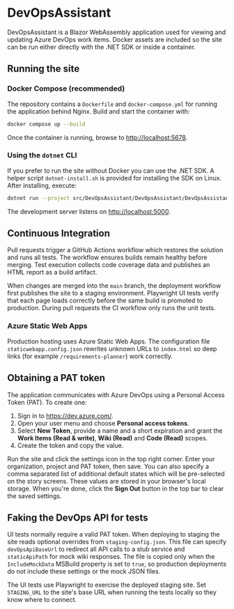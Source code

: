 # DevOpsAssistant

DevOpsAssistant is a Blazor WebAssembly application used for viewing and updating Azure DevOps work items. Docker assets are included so the site can be run either directly with the .NET SDK or inside a container.

## Running the site

### Docker Compose (recommended)

The repository contains a `Dockerfile` and `docker-compose.yml` for running the application behind Nginx. Build and start the container with:

```bash
docker compose up --build
```

Once the container is running, browse to <http://localhost:5678>.

### Using the `dotnet` CLI

If you prefer to run the site without Docker you can use the .NET SDK. A helper script `dotnet-install.sh` is provided for installing the SDK on Linux. After installing, execute:

```bash
dotnet run --project src/DevOpsAssistant/DevOpsAssistant/DevOpsAssistant.csproj
```

The development server listens on <http://localhost:5000>.

## Continuous Integration

Pull requests trigger a GitHub Actions workflow which restores the solution and
runs all tests. The workflow ensures builds remain healthy before merging. Test
execution collects code coverage data and publishes an HTML report as a build
artifact.

When changes are merged into the `main` branch, the deployment workflow first
publishes the site to a staging environment. Playwright UI tests verify that
each page loads correctly before the same build is promoted to production.
During pull requests the CI workflow only runs the unit tests.

### Azure Static Web Apps

Production hosting uses Azure Static Web Apps. The configuration file
`staticwebapp.config.json` rewrites unknown URLs to `index.html` so deep links
(for example `/requirements-planner`) work correctly.

## Obtaining a PAT token

The application communicates with Azure DevOps using a Personal Access Token (PAT). To create one:

1. Sign in to <https://dev.azure.com/>.
2. Open your user menu and choose **Personal access tokens**.
3. Select **New Token**, provide a name and a short expiration and grant
   the **Work Items (Read & write)**, **Wiki (Read)** and **Code (Read)** scopes.
4. Create the token and copy the value.

Run the site and click the settings icon in the top right corner. Enter your organization, project and PAT token, then save. You can also specify a comma separated list of additional default states which will be pre-selected on the story screens. These values are stored in your browser's local storage.
When you're done, click the **Sign Out** button in the top bar to clear the saved settings.

## Faking the DevOps API for tests

UI tests normally require a valid PAT token. When deploying to staging the site
reads optional overrides from `staging-config.json`. This file can specify
`devOpsApiBaseUrl` to redirect all API calls to a stub service and
`staticApiPath` for mock wiki responses. The file is copied only when the
`IncludeMockData` MSBuild property is set to `true`, so production deployments do
not include these settings or the mock JSON files.

The UI tests use Playwright to exercise the deployed staging site. Set
`STAGING_URL` to the site's base URL when running the tests locally so they know
where to connect.
